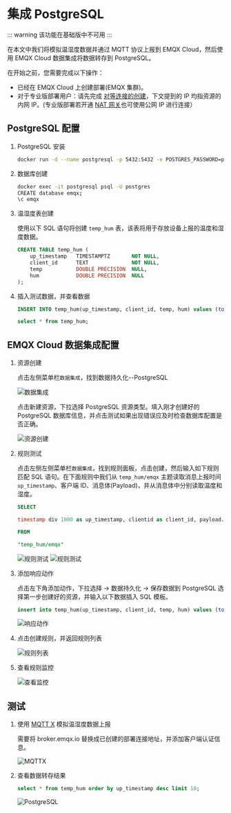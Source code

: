 # 集成 PostgreSQL

::: warning
该功能在基础版中不可用
:::

在本文中我们将模拟温湿度数据并通过 MQTT 协议上报到 EMQX Cloud，然后使用 EMQX Cloud 数据集成将数据转存到 PostgreSQL。

在开始之前，您需要完成以下操作：

* 已经在 EMQX Cloud 上创建部署(EMQX 集群)。
* 对于专业版部署用户：请先完成 [对等连接的创建](../deployments/vpc_peering.md)，下文提到的 IP 均指资源的内网 IP。(专业版部署若开通 [NAT 网关](../vas/nat-gateway.md)也可使用公网 IP 进行连接）

## PostgreSQL 配置

1. PostgreSQL 安装

   ```bash
   docker run -d --name postgresql -p 5432:5432 -e POSTGRES_PASSWORD=public postgres:13
   ```

2. 数据库创建

   ```bash
   docker exec -it postgresql psql -U postgres
   CREATE database emqx;
   \c emqx
   ```

3. 温湿度表创建

   使用以下 SQL 语句将创建 `temp_hum` 表，该表将用于存放设备上报的温度和湿度数据。

   ```sql
   CREATE TABLE temp_hum (
       up_timestamp   TIMESTAMPTZ       NOT NULL,
       client_id      TEXT              NOT NULL,
       temp           DOUBLE PRECISION  NULL,
       hum            DOUBLE PRECISION  NULL
   );

   ```

4. 插入测试数据，并查看数据

   ```sql
   INSERT INTO temp_hum(up_timestamp, client_id, temp, hum) values (to_timestamp(1603963414), 'temp_hum-001', 19.1, 55);
   
   select * from temp_hum;
   ```

## EMQX Cloud 数据集成配置

1. 资源创建

   点击左侧菜单栏`数据集成`，找到数据持久化--PostgreSQL

   ![数据集成](./_assets/postgresql_data_integration.png)

   点击新建资源，下拉选择 PostgreSQL 资源类型。填入刚才创建好的 PostgreSQL 数据库信息，并点击测试如果出现错误应及时检查数据库配置是否正确。

   ![资源创建](./_assets/postgresql_resource.png)

2. 规则测试

   点击左侧左侧菜单栏`数据集成`，找到规则面板，点击创建，然后输入如下规则匹配 SQL 语句。在下面规则中我们从 `temp_hum/emqx` 主题读取消息上报时间 `up_timestamp`、客户端 ID、消息体(Payload)，并从消息体中分别读取温度和湿度。

   ```sql
   SELECT 
   
   timestamp div 1000 as up_timestamp, clientid as client_id, payload.temp as temp, payload.hum as hum
   
   FROM
   
   "temp_hum/emqx"
   ```

   ![规则测试](./_assets/postgresql_rule_1.png)
   ![规则测试](./_assets/postgresql_rule_2.png)


3. 添加响应动作

   点击左下角添加动作，下拉选择 → 数据持久化 → 保存数据到 PostgreSQL 选择第一步创建好的资源，并输入以下数据插入 SQL 模板。

   ```sql
   insert into temp_hum(up_timestamp, client_id, temp, hum) values (to_timestamp(${up_timestamp}), ${client_id}, ${temp}, ${hum})
   ```

   ![响应动作](./_assets/postgresql_action.png)

4. 点击创建规则，并返回规则列表

   ![规则列表](./_assets/postgresql_rule_list.png)

5. 查看规则监控

   ![查看监控](./_assets/postgresql_monitor.png)

## 测试

1. 使用 [MQTT X](https://mqttx.app/) 模拟温湿度数据上报

   需要将 broker.emqx.io 替换成已创建的部署连接地址，并添加客户端认证信息。

   ![MQTTX](./_assets/postgresql_mqttx.png)

2. 查看数据转存结果

   ```sql
   select * from temp_hum order by up_timestamp desc limit 10;
   ```

   ![PostgreSQL](./_assets/postgresql_db_result.png)

